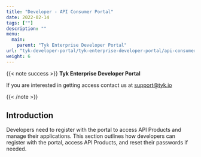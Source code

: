 ```yaml
---
title: "Developer - API Consumer Portal"
date: 2022-02-14
tags: [""]
description: ""
menu:
  main:
    parent: "Tyk Enterprise Developer Portal"
url: "tyk-developer-portal/tyk-enterprise-developer-portal/api-consumer-portal"
weight: 6
---
```


{{< note success >}}
**Tyk Enterprise Developer Portal**

If you are interested in getting access contact us at [support@tyk.io](<mailto:support@tyk.io?subject=Tyk Enterprise Portal Beta>)

{{< /note >}}

## Introduction

Developers need to register with the portal to access API Products and manage their applications. This section outlines how developers can register with the portal, access API Products, and reset their passwords if needed.